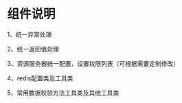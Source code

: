 <h1>组件说明</h1>
1、统一异常处理  

2、统一返回值处理  

3、资源服务器统一配置，设置权限列表（可根据需要定制修改）

4、redis配置类及工具类

5、常用数据校验方法工具类及其他工具类